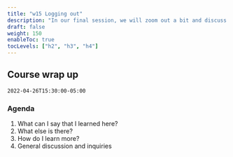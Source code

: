 ```yaml
---
title: "w15 Logging out"
description: "In our final session, we will zoom out a bit and discuss what we have learned, what we didn't, and where to go from here."
draft: false
weight: 150
enableToc: true
tocLevels: ["h2", "h3", "h4"]
---
```


## Course wrap up

`2022-04-26T15:30:00-05:00`

### Agenda

1. What can I say that I learned here?
2. What else is there?
3. How do I learn more?
4. General discussion and inquiries
